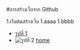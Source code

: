#การสร้างเว็บจาก Github

1.เริ่มต้นสร้างเว็บ
1.aaaa
1.bbbb

- [รูปที่ 1](https://portcitydaily.com/wp-content/uploads/COVID19.jpg)
- ![รูปที่ 2](https://portcitydaily.com/wp-content/uploads/COVID19.jpg)
[home](/)
